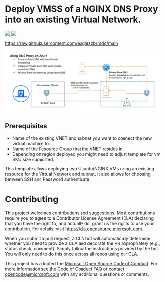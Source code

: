 # Deploy VMSS of a NGINX DNS Proxy into an existing Virtual Network.

<a href="https://portal.azure.cn/#create/Microsoft.Template/uri/https%3A%2F%2Fraw.githubusercontent.com%2Feaglezzb%2Frsdc%2Fmaster%2Fazuredeploy.json" target="_blank">
    <img src="http://azuredeploy.net/deploybutton.png"/>
    
</a>
<a href="http://armviz.io/#/?load=https%3A%2F%2Fraw.githubusercontent.com%eaglezzb%2Frsdc%2Fmaster%2Fazuredeploy.json" target="_blank">
    <img src="http://armviz.io/visualizebutton.png"/>
</a>


https://raw.githubusercontent.com/eaglezzb/rsdc/main


![alt text](https://github.com/jgmitter/images/blob/master/SharedScreenshot.jpg)


## Prerequisites

- Name of the existing VNET and subnet you want to connect the new virtual machine to.
- Name of the Resource Group that the VNET resides in.
- Depending on region deployed you might need to adjust template for vm SKU size supported. 


This template allows deploying two Ubuntu/NGINX VMs using an existing resource for the Virtual Network and subnet. It also allows for choosing between SSH and Password authenticate. 


# Contributing

This project welcomes contributions and suggestions.  Most contributions require you to agree to a
Contributor License Agreement (CLA) declaring that you have the right to, and actually do, grant us
the rights to use your contribution. For details, visit https://cla.opensource.microsoft.com.

When you submit a pull request, a CLA bot will automatically determine whether you need to provide
a CLA and decorate the PR appropriately (e.g., status check, comment). Simply follow the instructions
provided by the bot. You will only need to do this once across all repos using our CLA.

This project has adopted the [Microsoft Open Source Code of Conduct](https://opensource.microsoft.com/codeofconduct/).
For more information see the [Code of Conduct FAQ](https://opensource.microsoft.com/codeofconduct/faq/) or
contact [opencode@microsoft.com](mailto:opencode@microsoft.com) with any additional questions or comments.
